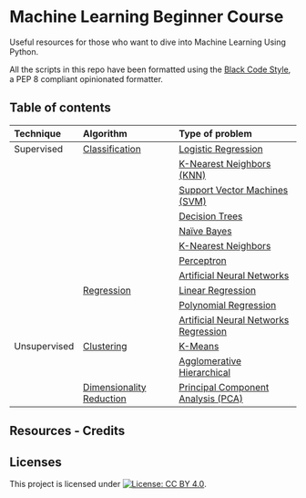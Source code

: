 # Machine Learning Beginner Course
Useful resources for those who want to dive into Machine Learning Using Python. 

All the scripts in this repo have been formatted using the [Black Code Style](https://black.readthedocs.io/en/stable/index.html), a PEP 8 compliant opinionated formatter. 

## Table of contents
| Technique     | Algorithm     | Type of problem |
| :------------ | :------------ | :-------------- |
| Supervised    | [Classification]()  | [Logistic Regression]()|
|              |                     | [K-Nearest Neighbors (KNN)]()|
|              |                     | [Support Vector Machines (SVM)]()|
|              |                     | [Decision Trees]()|
|                     |  | [Naïve Bayes]()|
|                     |  | [K-Nearest Neighbors]()|
|                     |  | [Perceptron]()|
|                     |  | [Artificial Neural Networks]()|
|                     | [Regression]()      | [Linear Regression]()|
|                     |  | [Polynomial Regression]()|
|                     |  | [Artificial Neural Networks Regression]()|
| Unsupervised        | [Clustering]()      | [K-Means]()|
|                   |  | [Agglomerative Hierarchical]()|
|                   | [Dimensionality Reduction]() | [Principal Component Analysis (PCA)]()|

## Resources - Credits


## Licenses
This project is licensed under
 [![License: CC BY 4.0](https://img.shields.io/badge/License-CC%20BY%204.0-lightgrey.svg)](https://creativecommons.org/licenses/by/4.0/).
